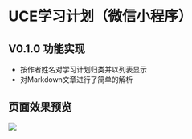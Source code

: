 # UCE学习计划（微信小程序）

## V0.1.0 功能实现
* 按作者姓名对学习计划归类并以列表显示
* 对Markdown文章进行了简单的解析

## 页面效果预览

![](https://github.com/UCE-group/weapp-uce-plan/blob/master/images/weapp-uce-plan.gif)